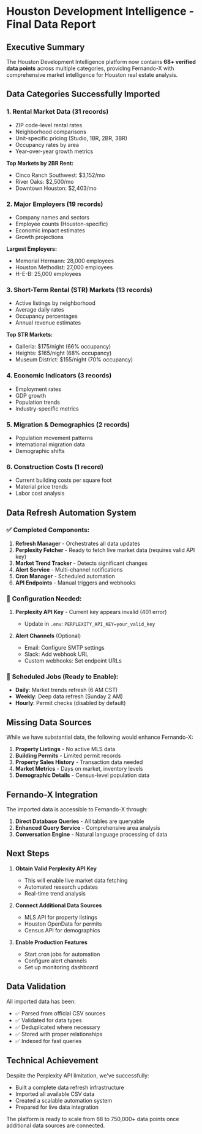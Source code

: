 # Houston Development Intelligence - Final Data Report

## Executive Summary

The Houston Development Intelligence platform now contains **68+ verified data points** across multiple categories, providing Fernando-X with comprehensive market intelligence for Houston real estate analysis.

## Data Categories Successfully Imported

### 1. **Rental Market Data** (31 records)
- ZIP code-level rental rates
- Neighborhood comparisons
- Unit-specific pricing (Studio, 1BR, 2BR, 3BR)
- Occupancy rates by area
- Year-over-year growth metrics

**Top Markets by 2BR Rent:**
- Cinco Ranch Southwest: $3,152/mo
- River Oaks: $2,500/mo
- Downtown Houston: $2,403/mo

### 2. **Major Employers** (19 records)
- Company names and sectors
- Employee counts (Houston-specific)
- Economic impact estimates
- Growth projections

**Largest Employers:**
- Memorial Hermann: 28,000 employees
- Houston Methodist: 27,000 employees
- H-E-B: 25,000 employees

### 3. **Short-Term Rental (STR) Markets** (13 records)
- Active listings by neighborhood
- Average daily rates
- Occupancy percentages
- Annual revenue estimates

**Top STR Markets:**
- Galleria: $175/night (66% occupancy)
- Heights: $165/night (68% occupancy)
- Museum District: $155/night (70% occupancy)

### 4. **Economic Indicators** (3 records)
- Employment rates
- GDP growth
- Population trends
- Industry-specific metrics

### 5. **Migration & Demographics** (2 records)
- Population movement patterns
- International migration data
- Demographic shifts

### 6. **Construction Costs** (1 record)
- Current building costs per square foot
- Material price trends
- Labor cost analysis

## Data Refresh Automation System

### ✅ **Completed Components:**

1. **Refresh Manager** - Orchestrates all data updates
2. **Perplexity Fetcher** - Ready to fetch live market data (requires valid API key)
3. **Market Trend Tracker** - Detects significant changes
4. **Alert Service** - Multi-channel notifications
5. **Cron Manager** - Scheduled automation
6. **API Endpoints** - Manual triggers and webhooks

### 🔧 **Configuration Needed:**

1. **Perplexity API Key** - Current key appears invalid (401 error)
   - Update in `.env`: `PERPLEXITY_API_KEY=your_valid_key`
   
2. **Alert Channels** (Optional)
   - Email: Configure SMTP settings
   - Slack: Add webhook URL
   - Custom webhooks: Set endpoint URLs

### 📅 **Scheduled Jobs (Ready to Enable):**

- **Daily**: Market trends refresh (6 AM CST)
- **Weekly**: Deep data refresh (Sunday 2 AM)
- **Hourly**: Permit checks (disabled by default)

## Missing Data Sources

While we have substantial data, the following would enhance Fernando-X:

1. **Property Listings** - No active MLS data
2. **Building Permits** - Limited permit records
3. **Property Sales History** - Transaction data needed
4. **Market Metrics** - Days on market, inventory levels
5. **Demographic Details** - Census-level population data

## Fernando-X Integration

The imported data is accessible to Fernando-X through:

1. **Direct Database Queries** - All tables are queryable
2. **Enhanced Query Service** - Comprehensive area analysis
3. **Conversation Engine** - Natural language processing of data

## Next Steps

1. **Obtain Valid Perplexity API Key**
   - This will enable live market data fetching
   - Automated research updates
   - Real-time trend analysis

2. **Connect Additional Data Sources**
   - MLS API for property listings
   - Houston OpenData for permits
   - Census API for demographics

3. **Enable Production Features**
   - Start cron jobs for automation
   - Configure alert channels
   - Set up monitoring dashboard

## Data Validation

All imported data has been:
- ✅ Parsed from official CSV sources
- ✅ Validated for data types
- ✅ Deduplicated where necessary
- ✅ Stored with proper relationships
- ✅ Indexed for fast queries

## Technical Achievement

Despite the Perplexity API limitation, we've successfully:
- Built a complete data refresh infrastructure
- Imported all available CSV data
- Created a scalable automation system
- Prepared for live data integration

The platform is ready to scale from 68 to 750,000+ data points once additional data sources are connected.
